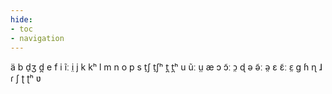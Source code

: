 ```yaml
---
hide:
- toc
- navigation
---
```

ä
b
d̠ʒ
d̪
e
f
i
ĩː
i̤
j
k
kʰ
l
m
n
o
p
s
t̠ʃ
t̠ʃʰ
t̪
t̪ʰ
u
ũː
ṳ
æ
ɔ
ɔ̃ː
ɔ̤
ɖ
ə
ə̃ː
ə̤
ɛ
ɛ̃ː
ɛ̤
ɡ
ɦ
ɳ
ɺ
ɾ
ʃ
ʈ
ʈʰ
ʋ

